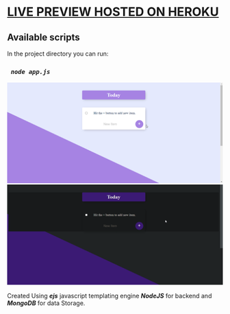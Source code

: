 # [LIVE PREVIEW HOSTED ON HEROKU](https://whispering-beach-76224.herokuapp.com/)

## Available scripts

In the project directory you can run:

### _` node app.js`_

![](./screenshot2.png)
![](./screenshot.png)

Created Using _**ejs**_ javascript templating engine _**NodeJS**_ for backend and _**MongoDB**_ for data Storage.
